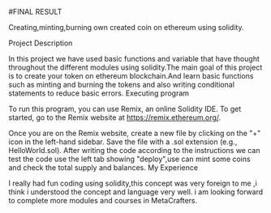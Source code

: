 #FINAL RESULT

Creating,minting,burning own created coin on ethereum using solidity.


Project Description

In this project we have used basic functions and variable that have thought throughout the different modules using solidity.The main goal of this project is to create your token on ethereum blockchain.And learn basic functions such as minting and burning the tokens and also writing conditional statements to reduce basic errors.
Executing program

To run this program, you can use Remix, an online Solidity IDE. To get started, go to the Remix website at https://remix.ethereum.org/.

Once you are on the Remix website, create a new file by clicking on the "+" icon in the left-hand sidebar. Save the file with a .sol extension (e.g., HelloWorld.sol). After writing the code according to the instructions we can test the code use the left tab showing "deploy",use can mint some coins and check the total supply and balances.
My Experience

I really had fun coding using solidity,this concept was very foreign to me ,i think i understood the concept and language very well. i am looking forward to complete more modules and courses in MetaCrafters.
